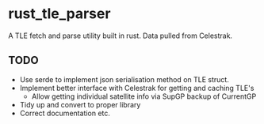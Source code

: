 # rust_tle_parser

A TLE fetch and parse utility built in rust. Data pulled from Celestrak.

## TODO
- Use serde to implement json serialisation method on TLE struct.
- Implement better interface with Celestrak for getting and caching TLE's
    - Allow getting individual satellite info via SupGP backup of CurrentGP
- Tidy up and convert to proper library
- Correct documentation etc.